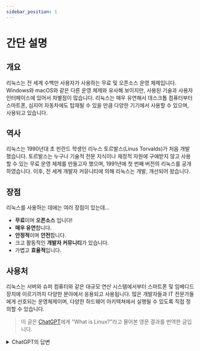 ```yaml
---
sidebar_position: 1
---
```


# 간단 설명

## 개요

리눅스는 전 세계 수백만 사용자가 사용하는 무료 및 오픈소스 운영 체제입니다.
Windows와 macOS와 같은 다른 운영 체제와 유사해 보이지만, 사용된 기술과 사용자 인터페이스에 있어서 차별점이 많습니다.
리눅스는 매우 유연해서 데스크톱 컴퓨터부터 스마트폰, 심지어 자동차에도 탑재될 수 있을 만큼 다양한 기기에서 사용할 수 있으며, 사용되고 있습니다.

## 역사

리눅스는 1990년대 초 핀란드 학생인 리누스 토르발스(Linus Torvalds)가 처음 개발했습니다.
토르발스는 누구나 기술적 전문 지식이나 재정적 자원에 구애받지 않고 사용할 수 있는 무료 운영 체제를 만들고자 했으며, 1991년에 첫 번째 버전의 리눅스를 공개하였습니다.
이후, 전 세계 개발자 커뮤니티에 의해 리눅스는 개발, 개선되어 왔습니다.

## 장점

리눅스를 사용하는 데에는 여러 장점이 있는데...

- **무료**이며 **오픈소스** 입니다!
- **매우 유연**합니다.
- **안정적**이며 **안전**합니다.
- 크고 활동적인 **개발자 커뮤니티**가 있습니다.
- 가볍고 **효율적**입니다.

## 사용처

리눅스는 서버와 슈퍼 컴퓨터와 같은 대규모 연산 시스템에서부터 스마트폰 및 임베디드 장치에 이르기까지 다양한 분야에서 응용되고 사용됩니다.
많은 개발자들과 IT 전문가들에게 선호되는 운영체제이며, 다양한 하드웨어 아키텍쳐에서 실행될 수 있도록 직접 정의할 수 있습니다.

> 이 글은 [ChatGPT](https://chat.openai.com)에게 "What is Linux?"라고 물어본 영문 결과를 번역한 글입니다.

<details><summary>ChatGPT의 답변</summary>

## ChatGPT

### Summary

Linux is a free and open-source operating system that is used by millions of people around the world. It is similar to other operating systems like Windows and macOS, but it is built using different technology and has a different user interface. Linux is highly customizable and can be used on a variety of devices, from desktop computers to smartphones and even cars.

### History

Linux was first developed in the early 1990s by a Finnish student named Linus Torvalds. Torvalds wanted to create a free operating system that could be used by anyone, regardless of their technical expertise or financial resources. He released the first version of Linux in 1991, and since then it has been developed and improved by a global community of developers.

### Advantages

There are many advantages to using Linux. Here are a few:

- It is free and open-source, meaning that anyone can use, modify, and distribute the software without paying licensing fees or royalties.
- It is highly customizable, allowing users to tweak and optimize their systems to meet their specific needs and preferences.
- It is secure and stable, with a reputation for being less vulnerable to viruses and malware than other operating systems.
- It has a large and active community of developers, who contribute to its development and provide support to users.
- It is lightweight and efficient, making it ideal for use on low-end or resource-constrained devices.

### Usage

Linux is used in a variety of applications, from servers and supercomputers to smartphones and embedded devices. Many web servers and cloud computing platforms run on Linux, and it is the preferred operating system for many developers and IT professionals. Linux is also used in consumer electronics, such as smart TVs and streaming devices, and it can be customized to run on a variety of hardware architectures.

</details>
